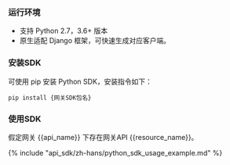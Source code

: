 ### 运行环境

- 支持 Python 2.7，3.6+ 版本
- 原生适配 Django 框架，可快速生成对应客户端。

### 安装SDK

可使用 pip 安装 Python SDK，安装指令如下：
```
pip install {网关SDK包名}
```

### 使用SDK

假定网关 {{api_name}} 下存在网关API {{resource_name}}。

{% include "api_sdk/zh-hans/python_sdk_usage_example.md" %}
